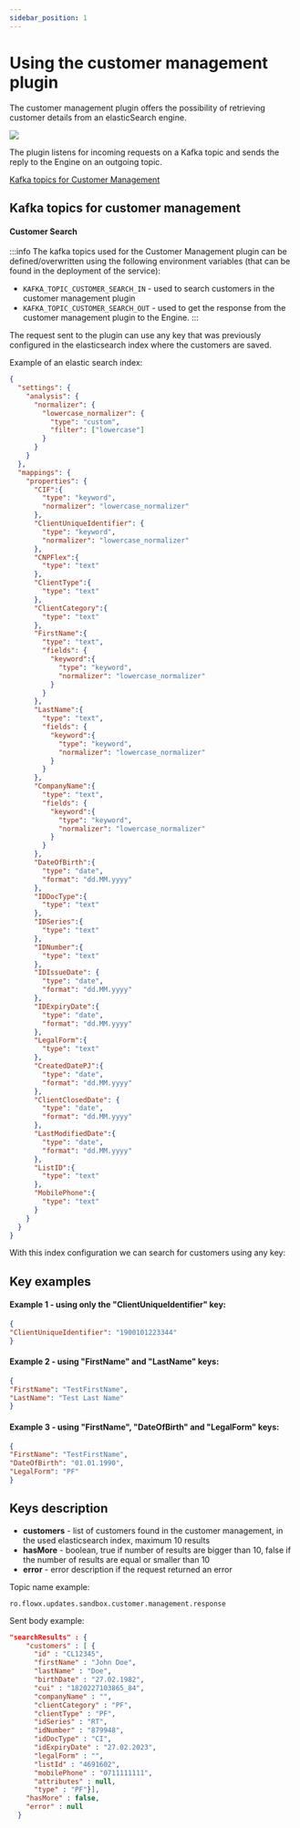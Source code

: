 ```yaml
---
sidebar_position: 1
---
```


# Using the customer management plugin

The customer management plugin offers the possibility of retrieving customer details from an elasticSearch engine.

![](https://s3.eu-west-1.amazonaws.com/docx.flowx.ai/3.1/crm-plugin.svg)

The plugin listens for incoming requests on a Kafka topic and sends the reply to the Engine on an outgoing topic.


[Kafka topics for Customer Management](#kafka-topics-for-customer-management)


## Kafka topics for customer management

#### Customer Search

:::info
The kafka topics used for the Customer Management plugin can be defined/overwritten using the following environment variables (that can be found in the deployment of the service):
* `KAFKA_TOPIC_CUSTOMER_SEARCH_IN` - used to search customers in the customer management plugin
* `KAFKA_TOPIC_CUSTOMER_SEARCH_OUT` - used to get the response from the customer management plugin to the Engine.
:::

The request sent to the plugin can use any key that was previously configured in the elasticsearch index where the customers are saved.

Example of an elastic search index:

```json
{
  "settings": {
    "analysis": {
      "normalizer": {
        "lowercase_normalizer": {
          "type": "custom",
          "filter": ["lowercase"]
        }
      }
    }
  },
  "mappings": {
    "properties": {
      "CIF":{
        "type": "keyword",
        "normalizer": "lowercase_normalizer"
      },
      "ClientUniqueIdentifier": {
        "type": "keyword",
        "normalizer": "lowercase_normalizer"
      },
      "CNPFlex":{
        "type": "text"
      },
      "ClientType":{
        "type": "text"
      },
      "ClientCategory":{
        "type": "text"
      },
      "FirstName":{
        "type": "text",
        "fields": {
          "keyword":{
            "type": "keyword",
            "normalizer": "lowercase_normalizer"
          }
        }
      },
      "LastName":{
        "type": "text",
        "fields": {
          "keyword":{
            "type": "keyword",
            "normalizer": "lowercase_normalizer"
          }
        }
      },
      "CompanyName":{
        "type": "text",
        "fields": {
          "keyword":{
            "type": "keyword",
            "normalizer": "lowercase_normalizer"
          }
        }
      },
      "DateOfBirth":{
        "type": "date",
        "format": "dd.MM.yyyy"
      },
      "IDDocType":{
        "type": "text"
      },
      "IDSeries":{
        "type": "text"
      },
      "IDNumber":{
        "type": "text"
      },
      "IDIssueDate": {
        "type": "date",
        "format": "dd.MM.yyyy"
      },
      "IDExpiryDate":{
        "type": "date",
        "format": "dd.MM.yyyy"
      },
      "LegalForm":{
        "type": "text"
      },
      "CreatedDatePJ":{
        "type": "date",
        "format": "dd.MM.yyyy"
      },
      "ClientClosedDate": {
        "type": "date",
        "format": "dd.MM.yyyy"
      },
      "LastModifiedDate":{
        "type": "date",
        "format": "dd.MM.yyyy"
      },
      "ListID":{
        "type": "text"
      },
      "MobilePhone":{
        "type": "text"
      }
    }
  }
}

```

With this index configuration we can search for customers using any key:

## Key examples

#### Example 1 - using only the "ClientUniqueIdentifier" key:

``` json
{
"ClientUniqueIdentifier": "1900101223344"
}
```

#### Example 2 - using "FirstName" and "LastName" keys:

``` json
{
"FirstName": "TestFirstName",
"LastName": "Test Last Name"
}
```

#### Example 3 - using "FirstName", "DateOfBirth" and "LegalForm" keys:

``` json
{
"FirstName": "TestFirstName",
"DateOfBirth": "01.01.1990",
"LegalForm": "PF"
}
```

## Keys description

* **customers** - list of customers found in the customer management, in the used elasticsearch index, maximum 10 results
* **hasMore** - boolean, true if number of results are bigger than 10, false if the number of results are equal or smaller than 10
* **error** - error description if the request returned an error

Topic name example:

```
ro.flowx.updates.sandbox.customer.management.response
```

Sent body example:

```json
"searchResults" : {
    "customers" : [ {
      "id" : "CL12345",
      "firstName" : "John Doe",
      "lastName" : "Doe",
      "birthDate" : "27.02.1982",
      "cui" : "1820227103865_84",
      "companyName" : "",
      "clientCategory" : "PF",
      "clientType" : "PF",
      "idSeries" : "RT",
      "idNumber" : "879948",
      "idDocType" : "CI",
      "idExpiryDate" : "27.02.2023",
      "legalForm" : "",
      "listId" : "4691602",
      "mobilePhone" : "0711111111",
      "attributes" : null,
      "type" : "PF"}],
    "hasMore" : false,
    "error" : null
  }
```